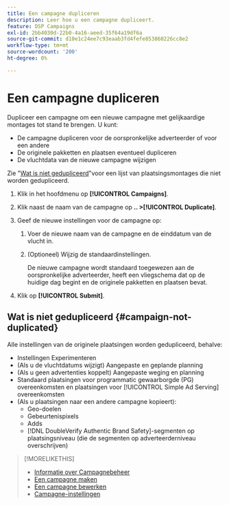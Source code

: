 ```yaml
---
title: Een campagne dupliceren
description: Leer hoe u een campagne dupliceert.
feature: DSP Campaigns
exl-id: 2bb4030d-22b0-4a16-aeed-35f64a19df6a
source-git-commit: d10e1c24ee7c93eaab3fd4fefe853860226cc8e2
workflow-type: tm+mt
source-wordcount: '200'
ht-degree: 0%

---
```


# Een campagne dupliceren

<!-- Some placements don't have this option. Clarify which placement types aren't eligible -- is it PG placements, or all placements using private inventory? And anything else? -->

Dupliceer een campagne om een nieuwe campagne met gelijkaardige montages tot stand te brengen. U kunt:

* De campagne dupliceren voor de oorspronkelijke adverteerder of voor een andere
* De originele pakketten en plaatsen eventueel dupliceren
* De vluchtdata van de nieuwe campagne wijzigen

Zie &quot;[Wat is niet gedupliceerd](#campaign-not-duplicated)&quot;voor een lijst van plaatsingsmontages die niet worden gedupliceerd.

1. Klik in het hoofdmenu op **[!UICONTROL Campaigns]**.
1. Klik naast de naam van de campagne op **.. >[!UICONTROL Duplicate]**.
1. Geef de nieuwe instellingen voor de campagne op:
   1. Voer de nieuwe naam van de campagne en de einddatum van de vlucht in.
   1. (Optioneel) Wijzig de standaardinstellingen.

      De nieuwe campagne wordt standaard toegewezen aan de oorspronkelijke adverteerder, heeft een vliegschema dat op de huidige dag begint en de originele pakketten en plaatsen bevat.

1. Klik op **[!UICONTROL Submit]**.

## Wat is niet gedupliceerd {#campaign-not-duplicated}

Alle instellingen van de originele plaatsingen worden gedupliceerd, behalve:

* Instellingen Experimenteren
* (Als u de vluchtdatums wijzigt) Aangepaste en geplande planning
* (Als u geen advertenties koppelt) Aangepaste weging en planning
* Standaard plaatsingen voor programmatic gewaarborgde (PG) overeenkomsten en plaatsingen voor [!UICONTROL Simple Ad Serving] overeenkomsten
* (Als u plaatsingen naar een andere campagne kopieert):
   * Geo-doelen
   * Gebeurtenispixels
   * Adds
   * [!DNL DoubleVerify Authentic Brand Safety]-segmenten op plaatsingsniveau (die de segmenten op adverteerderniveau overschrijven)

>[!MORELIKETHIS]
>
>* [Informatie over Campagnebeheer](campaign-about.md)
>* [Een campagne maken](campaign-create.md)
>* [Een campagne bewerken](campaign-edit.md)
>* [Campagne-instellingen](campaign-settings.md)

